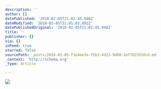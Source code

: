 ```yaml
---
description: ''
author: []
datePublished: '2018-02-05T21:02:45.948Z'
dateModified: '2018-02-05T21:01:03.892Z'
datePublishedOriginal: '2018-02-05T21:02:45.948Z'
title: ''
publisher: {}
via: {}
inFeed: true
starred: false
sourcePath: _posts/2018-02-05-f1e4ee3e-f5b3-4d22-9d00-2ef7623526cd.md
_context: 'http://schema.org'
_type: Article

---
```

![](https://the-grid-user-content.s3-us-west-2.amazonaws.com/2500af3f-6aac-4241-8f62-6aab1de88d4d.jpg)